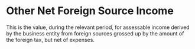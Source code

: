 # Other Net Foreign Source Income
This is the value, during the relevant period, for assessable income derived by the business entity from foreign sources grossed up by the amount of the foreign tax, but net of expenses.